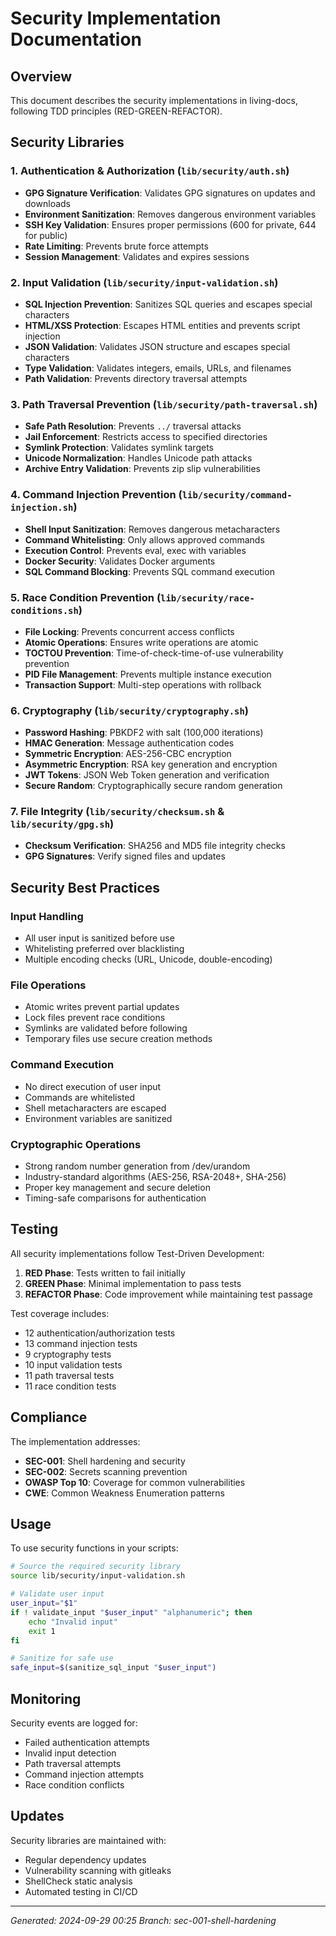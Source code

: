 # Security Implementation Documentation

## Overview
This document describes the security implementations in living-docs, following TDD principles (RED-GREEN-REFACTOR).

## Security Libraries

### 1. Authentication & Authorization (`lib/security/auth.sh`)
- **GPG Signature Verification**: Validates GPG signatures on updates and downloads
- **Environment Sanitization**: Removes dangerous environment variables
- **SSH Key Validation**: Ensures proper permissions (600 for private, 644 for public)
- **Rate Limiting**: Prevents brute force attempts
- **Session Management**: Validates and expires sessions

### 2. Input Validation (`lib/security/input-validation.sh`)
- **SQL Injection Prevention**: Sanitizes SQL queries and escapes special characters
- **HTML/XSS Protection**: Escapes HTML entities and prevents script injection
- **JSON Validation**: Validates JSON structure and escapes special characters
- **Type Validation**: Validates integers, emails, URLs, and filenames
- **Path Validation**: Prevents directory traversal attempts

### 3. Path Traversal Prevention (`lib/security/path-traversal.sh`)
- **Safe Path Resolution**: Prevents `../` traversal attacks
- **Jail Enforcement**: Restricts access to specified directories
- **Symlink Protection**: Validates symlink targets
- **Unicode Normalization**: Handles Unicode path attacks
- **Archive Entry Validation**: Prevents zip slip vulnerabilities

### 4. Command Injection Prevention (`lib/security/command-injection.sh`)
- **Shell Input Sanitization**: Removes dangerous metacharacters
- **Command Whitelisting**: Only allows approved commands
- **Execution Control**: Prevents eval, exec with variables
- **Docker Security**: Validates Docker arguments
- **SQL Command Blocking**: Prevents SQL command execution

### 5. Race Condition Prevention (`lib/security/race-conditions.sh`)
- **File Locking**: Prevents concurrent access conflicts
- **Atomic Operations**: Ensures write operations are atomic
- **TOCTOU Prevention**: Time-of-check-time-of-use vulnerability prevention
- **PID File Management**: Prevents multiple instance execution
- **Transaction Support**: Multi-step operations with rollback

### 6. Cryptography (`lib/security/cryptography.sh`)
- **Password Hashing**: PBKDF2 with salt (100,000 iterations)
- **HMAC Generation**: Message authentication codes
- **Symmetric Encryption**: AES-256-CBC encryption
- **Asymmetric Encryption**: RSA key generation and encryption
- **JWT Tokens**: JSON Web Token generation and verification
- **Secure Random**: Cryptographically secure random generation

### 7. File Integrity (`lib/security/checksum.sh` & `lib/security/gpg.sh`)
- **Checksum Verification**: SHA256 and MD5 file integrity checks
- **GPG Signatures**: Verify signed files and updates

## Security Best Practices

### Input Handling
- All user input is sanitized before use
- Whitelisting preferred over blacklisting
- Multiple encoding checks (URL, Unicode, double-encoding)

### File Operations
- Atomic writes prevent partial updates
- Lock files prevent race conditions
- Symlinks are validated before following
- Temporary files use secure creation methods

### Command Execution
- No direct execution of user input
- Commands are whitelisted
- Shell metacharacters are escaped
- Environment variables are sanitized

### Cryptographic Operations
- Strong random number generation from /dev/urandom
- Industry-standard algorithms (AES-256, RSA-2048+, SHA-256)
- Proper key management and secure deletion
- Timing-safe comparisons for authentication

## Testing

All security implementations follow Test-Driven Development:

1. **RED Phase**: Tests written to fail initially
2. **GREEN Phase**: Minimal implementation to pass tests
3. **REFACTOR Phase**: Code improvement while maintaining test passage

Test coverage includes:
- 12 authentication/authorization tests
- 13 command injection tests
- 9 cryptography tests
- 10 input validation tests
- 11 path traversal tests
- 11 race condition tests

## Compliance

The implementation addresses:
- **SEC-001**: Shell hardening and security
- **SEC-002**: Secrets scanning prevention
- **OWASP Top 10**: Coverage for common vulnerabilities
- **CWE**: Common Weakness Enumeration patterns

## Usage

To use security functions in your scripts:

```bash
# Source the required security library
source lib/security/input-validation.sh

# Validate user input
user_input="$1"
if ! validate_input "$user_input" "alphanumeric"; then
    echo "Invalid input"
    exit 1
fi

# Sanitize for safe use
safe_input=$(sanitize_sql_input "$user_input")
```

## Monitoring

Security events are logged for:
- Failed authentication attempts
- Invalid input detection
- Path traversal attempts
- Command injection attempts
- Race condition conflicts

## Updates

Security libraries are maintained with:
- Regular dependency updates
- Vulnerability scanning with gitleaks
- ShellCheck static analysis
- Automated testing in CI/CD

---
*Generated: 2024-09-29 00:25*
*Branch: sec-001-shell-hardening*